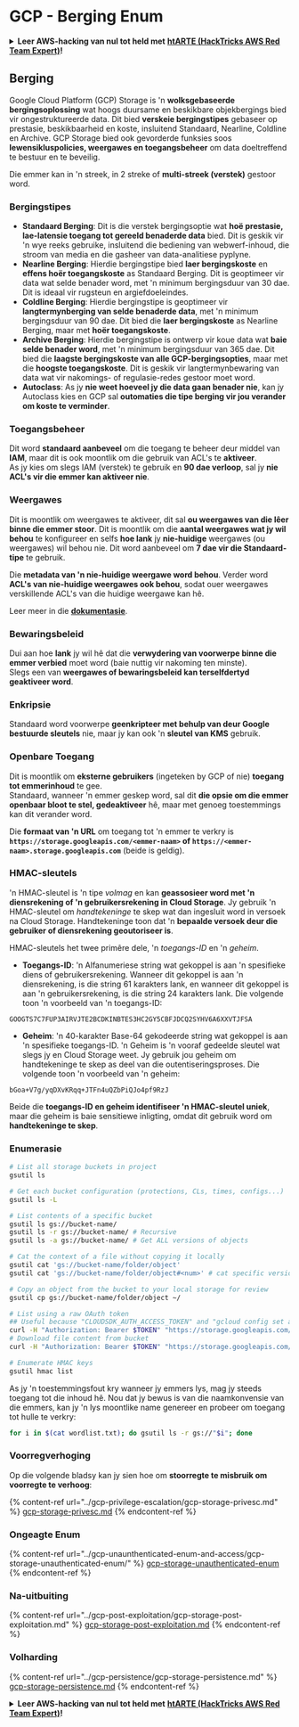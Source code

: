 # GCP - Berging Enum

<details>

<summary><strong>Leer AWS-hacking van nul tot held met</strong> <a href="https://training.hacktricks.xyz/courses/arte"><strong>htARTE (HackTricks AWS Red Team Expert)</strong></a><strong>!</strong></summary>

Ander maniere om HackTricks te ondersteun:

* As jy jou **maatskappy geadverteer wil sien in HackTricks** of **HackTricks in PDF wil aflaai**, kyk na die [**SUBSCRIPTION PLANS**](https://github.com/sponsors/carlospolop)!
* Kry die [**amptelike PEASS & HackTricks swag**](https://peass.creator-spring.com)
* Ontdek [**The PEASS Family**](https://opensea.io/collection/the-peass-family), ons versameling eksklusiewe [**NFTs**](https://opensea.io/collection/the-peass-family)
* **Sluit aan by die** 💬 [**Discord-groep**](https://discord.gg/hRep4RUj7f) of die [**telegram-groep**](https://t.me/peass) of **volg** my op **Twitter** 🐦 [**@carlospolopm**](https://twitter.com/carlospolopm)**.**
* **Deel jou hacking-truuks deur PR's in te dien by die** [**HackTricks**](https://github.com/carlospolop/hacktricks) en [**HackTricks Cloud**](https://github.com/carlospolop/hacktricks-cloud) github-repos.

</details>

## Berging

Google Cloud Platform (GCP) Storage is 'n **wolksgebaseerde bergingsoplossing** wat hoogs duursame en beskikbare objekbergings bied vir ongestruktureerde data. Dit bied **verskeie bergingstipes** gebaseer op prestasie, beskikbaarheid en koste, insluitend Standaard, Nearline, Coldline en Archive. GCP Storage bied ook gevorderde funksies soos **lewensikluspolicies, weergawes en toegangsbeheer** om data doeltreffend te bestuur en te beveilig.

Die emmer kan in 'n streek, in 2 streke of **multi-streek (verstek)** gestoor word.

### Bergingstipes

* **Standaard Berging**: Dit is die verstek bergingsoptie wat **hoë prestasie, lae-latensie toegang tot gereeld benaderde data** bied. Dit is geskik vir 'n wye reeks gebruike, insluitend die bediening van webwerf-inhoud, die stroom van media en die gasheer van data-analitiese pyplyne.
* **Nearline Berging**: Hierdie bergingstipe bied **laer bergingskoste** en **effens hoër toegangskoste** as Standaard Berging. Dit is geoptimeer vir data wat selde benader word, met 'n minimum bergingsduur van 30 dae. Dit is ideaal vir rugsteun en argiefdoeleindes.
* **Coldline Berging**: Hierdie bergingstipe is geoptimeer vir **langtermynberging van selde benaderde data**, met 'n minimum bergingsduur van 90 dae. Dit bied die **laer bergingskoste** as Nearline Berging, maar met **hoër toegangskoste**.
* **Archive Berging**: Hierdie bergingstipe is ontwerp vir koue data wat **baie selde benader word**, met 'n minimum bergingsduur van 365 dae. Dit bied die **laagste bergingskoste van alle GCP-bergingsopties**, maar met die **hoogste toegangskoste**. Dit is geskik vir langtermynbewaring van data wat vir nakomings- of regulasie-redes gestoor moet word.
* **Autoclass**: As jy **nie weet hoeveel jy die data gaan benader nie**, kan jy Autoclass kies en GCP sal **outomaties die tipe berging vir jou verander om koste te verminder**.

### Toegangsbeheer

Dit word **standaard aanbeveel** om die toegang te beheer deur middel van **IAM**, maar dit is ook moontlik om die gebruik van ACL's te **aktiveer**.\
As jy kies om slegs IAM (verstek) te gebruik en **90 dae verloop**, sal jy **nie ACL's vir die emmer kan aktiveer nie**.

### Weergawes

Dit is moontlik om weergawes te aktiveer, dit sal **ou weergawes van die lêer binne die emmer stoor**. Dit is moontlik om die **aantal weergawes wat jy wil behou** te konfigureer en selfs **hoe lank** jy **nie-huidige** weergawes (ou weergawes) wil behou nie. Dit word aanbeveel om **7 dae vir die Standaard-tipe** te gebruik.

Die **metadata van 'n nie-huidige weergawe word behou**. Verder word **ACL's van nie-huidige weergawes ook behou**, sodat ouer weergawes verskillende ACL's van die huidige weergawe kan hê.

Leer meer in die [**dokumentasie**](https://cloud.google.com/storage/docs/object-versioning).

### Bewaringsbeleid

Dui aan hoe **lank** jy wil hê dat die **verwydering van voorwerpe binne die emmer verbied** moet word (baie nuttig vir nakoming ten minste).\
Slegs een van **weergawes of bewaringsbeleid kan terselfdertyd geaktiveer word**.

### Enkripsie

Standaard word voorwerpe **geenkripteer met behulp van deur Google bestuurde sleutels** nie, maar jy kan ook 'n **sleutel van KMS** gebruik.

### Openbare Toegang

Dit is moontlik om **eksterne gebruikers** (ingeteken by GCP of nie) **toegang tot emmerinhoud** te gee. \
Standaard, wanneer 'n emmer geskep word, sal dit **die opsie om die emmer openbaar bloot te stel, gedeaktiveer** hê, maar met genoeg toestemmings kan dit verander word.

Die **formaat van 'n URL** om toegang tot 'n emmer te verkry is **`https://storage.googleapis.com/<emmer-naam>` of `https://<emmer-naam>.storage.googleapis.com`** (beide is geldig).

### HMAC-sleutels

'n HMAC-sleutel is 'n tipe _volmag_ en kan **geassosieer word met 'n diensrekening of 'n gebruikersrekening in Cloud Storage**. Jy gebruik 'n HMAC-sleutel om _handtekeninge_ te skep wat dan ingesluit word in versoek na Cloud Storage. Handtekeninge toon dat 'n **bepaalde versoek deur die gebruiker of diensrekening geoutoriseer is**.

HMAC-sleutels het twee primêre dele, 'n _toegangs-ID_ en 'n _geheim_.

*   **Toegangs-ID**: 'n Alfanumeriese string wat gekoppel is aan 'n spesifieke diens of gebruikersrekening. Wanneer dit gekoppel is aan 'n diensrekening, is die string 61 karakters lank, en wanneer dit gekoppel is aan 'n gebruikersrekening, is die string 24 karakters lank. Die volgende toon 'n voorbeeld van 'n toegangs-ID:

`GOOGTS7C7FUP3AIRVJTE2BCDKINBTES3HC2GY5CBFJDCQ2SYHV6A6XXVTJFSA`
*   **Geheim**: 'n 40-karakter Base-64 gekodeerde string wat gekoppel is aan 'n spesifieke toegangs-ID. 'n Geheim is 'n vooraf gedeelde sleutel wat slegs jy en Cloud Storage weet. Jy gebruik jou geheim om handtekeninge te skep as deel van die outentiseringsproses. Die volgende toon 'n voorbeeld van 'n geheim:

`bGoa+V7g/yqDXvKRqq+JTFn4uQZbPiQJo4pf9RzJ`

Beide die **toegangs-ID en geheim identifiseer 'n HMAC-sleutel uniek**, maar die geheim is baie sensitiewe inligting, omdat dit gebruik word om **handtekeninge te skep**.

### Enumerasie
```bash
# List all storage buckets in project
gsutil ls

# Get each bucket configuration (protections, CLs, times, configs...)
gsutil ls -L

# List contents of a specific bucket
gsutil ls gs://bucket-name/
gsutil ls -r gs://bucket-name/ # Recursive
gsutil ls -a gs://bucket-name/ # Get ALL versions of objects

# Cat the context of a file without copying it locally
gsutil cat 'gs://bucket-name/folder/object'
gsutil cat 'gs://bucket-name/folder/object#<num>' # cat specific version

# Copy an object from the bucket to your local storage for review
gsutil cp gs://bucket-name/folder/object ~/

# List using a raw OAuth token
## Useful because "CLOUDSDK_AUTH_ACCESS_TOKEN" and "gcloud config set auth/access_token_file" doesn't work with gsutil
curl -H "Authorization: Bearer $TOKEN" "https://storage.googleapis.com/storage/v1/b/<storage-name>/o"
# Download file content from bucket
curl -H "Authorization: Bearer $TOKEN" "https://storage.googleapis.com/storage/v1/b/supportstorage-58249/o/flag.txt?alt=media" --output -

# Enumerate HMAC keys
gsutil hmac list
```
As jy 'n toestemmingsfout kry wanneer jy emmers lys, mag jy steeds toegang tot die inhoud hê. Nou dat jy bewus is van die naamkonvensie van die emmers, kan jy 'n lys moontlike name genereer en probeer om toegang tot hulle te verkry:
```bash
for i in $(cat wordlist.txt); do gsutil ls -r gs://"$i"; done
```
### Voorregverhoging

Op die volgende bladsy kan jy sien hoe om **stoorregte te misbruik om voorregte te verhoog**:

{% content-ref url="../gcp-privilege-escalation/gcp-storage-privesc.md" %}
[gcp-storage-privesc.md](../gcp-privilege-escalation/gcp-storage-privesc.md)
{% endcontent-ref %}

### Ongeagte Enum

{% content-ref url="../gcp-unaunthenticated-enum-and-access/gcp-storage-unauthenticated-enum/" %}
[gcp-storage-unauthenticated-enum](../gcp-unaunthenticated-enum-and-access/gcp-storage-unauthenticated-enum/)
{% endcontent-ref %}

### Na-uitbuiting

{% content-ref url="../gcp-post-exploitation/gcp-storage-post-exploitation.md" %}
[gcp-storage-post-exploitation.md](../gcp-post-exploitation/gcp-storage-post-exploitation.md)
{% endcontent-ref %}

### Volharding

{% content-ref url="../gcp-persistence/gcp-storage-persistence.md" %}
[gcp-storage-persistence.md](../gcp-persistence/gcp-storage-persistence.md)
{% endcontent-ref %}

<details>

<summary><strong>Leer AWS-hacking van nul tot held met</strong> <a href="https://training.hacktricks.xyz/courses/arte"><strong>htARTE (HackTricks AWS Red Team Expert)</strong></a><strong>!</strong></summary>

Ander maniere om HackTricks te ondersteun:

* As jy wil sien dat jou **maatskappy geadverteer word in HackTricks** of **HackTricks aflaai in PDF-formaat**, kyk na die [**SUBSCRIPTION PLANS**](https://github.com/sponsors/carlospolop)!
* Kry die [**amptelike PEASS & HackTricks-uitrusting**](https://peass.creator-spring.com)
* Ontdek [**The PEASS Family**](https://opensea.io/collection/the-peass-family), ons versameling eksklusiewe [**NFTs**](https://opensea.io/collection/the-peass-family)
* **Sluit aan by die** 💬 [**Discord-groep**](https://discord.gg/hRep4RUj7f) of die [**telegram-groep**](https://t.me/peass) of **volg** my op **Twitter** 🐦 [**@carlospolopm**](https://twitter.com/carlospolopm)**.**
* **Deel jou haktruuks deur PR's in te dien by die** [**HackTricks**](https://github.com/carlospolop/hacktricks) en [**HackTricks Cloud**](https://github.com/carlospolop/hacktricks-cloud) github-opslag.

</details>
